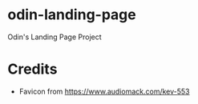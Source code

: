 # odin-landing-page
Odin's Landing Page Project

# Credits
- Favicon from https://www.audiomack.com/kev-553
